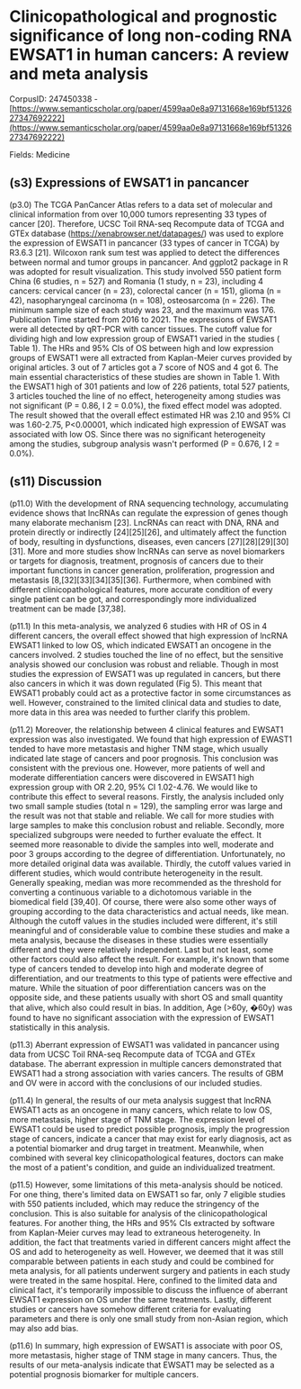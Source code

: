 # Clinicopathological and prognostic significance of long non-coding RNA EWSAT1 in human cancers: A review and meta analysis

CorpusID: 247450338 - [https://www.semanticscholar.org/paper/4599aa0e8a97131668e169bf5132627347692222](https://www.semanticscholar.org/paper/4599aa0e8a97131668e169bf5132627347692222)

Fields: Medicine

## (s3) Expressions of EWSAT1 in pancancer
(p3.0) The TCGA PanCancer Atlas refers to a data set of molecular and clinical information from over 10,000 tumors representing 33 types of cancer [20]. Therefore, UCSC Toil RNA-seq Recompute data of TCGA and GTEx database (https://xenabrowser.net/datapages/) was used to explore the expression of EWSAT1 in pancancer (33 types of cancer in TCGA) by R3.6.3 [21]. Wilcoxon rank sum test was applied to detect the differences between normal and tumor groups in pancancer. And ggplot2 package in R was adopted for result visualization. This study involved 550 patient form China (6 studies, n = 527) and Romania (1 study, n = 23), including 4 cancers: cervical cancer (n = 23), colorectal cancer (n = 151), glioma (n = 42), nasopharyngeal carcinoma (n = 108), osteosarcoma (n = 226). The minimum sample size of each study was 23, and the maximum was 176. Publication Time started from 2016 to 2021. The expressions of EWSAT1 were all detected by qRT-PCR with cancer tissues. The cutoff value for dividing high and low expression group of EWSAT1 varied in the studies ( Table 1). The HRs and 95% CIs of OS between high and low expression groups of EWSAT1 were all extracted from Kaplan-Meier curves provided by original articles. 3 out of 7 articles got a 7 score of NOS and 4 got 6. The main essential characteristics of these studies are shown in Table 1. With the EWSAT1 high of 301 patients and low of 226 patients, total 527 patients, 3 articles touched the line of no effect, heterogeneity among studies was not significant (P = 0.86, I 2 = 0.0%), the fixed effect model was adopted. The result showed that the overall effect estimated HR was 2.10 and 95% CI was 1.60-2.75, P<0.00001, which indicated high expression of EWSAT was associated with low OS. Since there was no significant heterogeneity among the studies, subgroup analysis wasn't performed (P = 0.676, I 2 = 0.0%).
## (s11) Discussion
(p11.0) With the development of RNA sequencing technology, accumulating evidence shows that lncRNAs can regulate the expression of genes though many elaborate mechanism [23]. LncRNAs can react with DNA, RNA and protein directly or indirectly [24][25][26], and ultimately affect the function of body, resulting in dysfunctions, diseases, even cancers [27][28][29][30][31]. More and more studies show lncRNAs can serve as novel biomarkers or targets for diagnosis, treatment, prognosis of cancers due to their important functions in cancer generation, proliferation, progression and metastasis [8,[32][33][34][35][36]. Furthermore, when combined with different clinicopathological features, more accurate condition of every single patient can be got, and correspondingly more individualized treatment can be made [37,38].

(p11.1) In this meta-analysis, we analyzed 6 studies with HR of OS in 4 different cancers, the overall effect showed that high expression of lncRNA EWSAT1 linked to low OS, which indicated EWSAT1 an oncogene in the cancers involved. 2 studies touched the line of no effect, but the sensitive analysis showed our conclusion was robust and reliable. Though in most studies the expression of EWSAT1 was up regulated in cancers, but there also cancers in which it was down regulated (Fig 5). This meant that EWSAT1 probably could act as a protective factor in some circumstances as well. However, constrained to the limited clinical data and studies to date, more data in this area was needed to further clarify this problem.

(p11.2) Moreover, the relationship between 4 clinical features and EWSAT1 expression was also investigated. We found that high expression of EWAST1 tended to have more metastasis and higher TNM stage, which usually indicated late stage of cancers and poor prognosis. This conclusion was consistent with the previous one. However, more patients of well and moderate differentiation cancers were discovered in EWSAT1 high expression group with OR 2.20, 95% CI 1.02-4.76. We would like to contribute this effect to several reasons. Firstly, the analysis included only two small sample studies (total n = 129), the sampling error was large and the result was not that stable and reliable. We call for more studies with large samples to make this conclusion robust and reliable. Secondly, more specialized subgroups were needed to further evaluate the effect. It seemed more reasonable to divide the samples into well, moderate and poor 3 groups according to the degree of differentiation. Unfortunately, no more detailed original data was available. Thirdly, the cutoff values varied in different studies, which would contribute heterogeneity in the result. Generally speaking, median was more recommended as the threshold for converting a continuous variable to a dichotomous variable in the biomedical field [39,40]. Of course, there were also some other ways of grouping according to the data characteristics and actual needs, like mean. Although the cutoff values in the studies included were different, it's still meaningful and of considerable value to combine these studies and make a meta analysis, because the diseases in these studies were essentially different and they were relatively independent. Last but not least, some other factors could also affect the result. For example, it's known that some type of cancers tended to develop into high and moderate degree of differentiation, and our treatments to this type of patients were effective and mature. While the situation of poor differentiation cancers was on the opposite side, and these patients usually with short OS and small quantity that alive, which also could result in bias. In addition, Age (>60y, �60y) was found to have no significant association with the expression of EWSAT1 statistically in this analysis.

(p11.3) Aberrant expression of EWSAT1 was validated in pancancer using data from UCSC Toil RNA-seq Recompute data of TCGA and GTEx database. The aberrant expression in multiple cancers demonstrated that EWSAT1 had a strong association with varies cancers. The results of GBM and OV were in accord with the conclusions of our included studies.

(p11.4) In general, the results of our meta analysis suggest that lncRNA EWSAT1 acts as an oncogene in many cancers, which relate to low OS, more metastasis, higher stage of TNM stage. The expression level of EWSAT1 could be used to predict possible prognosis, imply the progression stage of cancers, indicate a cancer that may exist for early diagnosis, act as a potential biomarker and drug target in treatment. Meanwhile, when combined with several key clinicopathological features, doctors can make the most of a patient's condition, and guide an individualized treatment.

(p11.5) However, some limitations of this meta-analysis should be noticed. For one thing, there's limited data on EWSAT1 so far, only 7 eligible studies with 550 patients included, which may reduce the stringency of the conclusion. This is also suitable for analysis of the clinicopathological features. For another thing, the HRs and 95% CIs extracted by software from Kaplan-Meier curves may lead to extraneous heterogeneity. In addition, the fact that treatments varied in different cancers might affect the OS and add to heterogeneity as well. However, we deemed that it was still comparable between patients in each study and could be combined for meta analysis, for all patients underwent surgery and patients in each study were treated in the same hospital. Here, confined to the limited data and clinical fact, it's temporarily impossible to discuss the influence of aberrant EWSAT1 expression on OS under the same treatments. Lastly, different studies or cancers have somehow different criteria for evaluating parameters and there is only one small study from non-Asian region, which may also add bias.

(p11.6) In summary, high expression of EWSAT1 is associate with poor OS, more metastasis, higher stage of TNM stage in many cancers. Thus, the results of our meta-analysis indicate that EWSAT1 may be selected as a potential prognosis biomarker for multiple cancers.  
